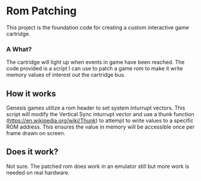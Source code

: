 # Rom Patching
This project is the foundation code for creating a custom interactive game cartridge.

### A What? 
The cartridge will light up when events in game have been reached. The code provided is a script I can use to patch a game rom to make it write memory values of interest out the cartridge bus.

## How it works
Genesis games utilize a rom header to set system inturrupt vectors. This script will modify the Vertical Sync inturrupt vector and use a thunk function (https://en.wikipedia.org/wiki/Thunk) to attempt to write values to a specific ROM address. This ensures the value in memory will be accessible once per frame drawn on screen.

## Does it work?
Not sure. The patched rom does work in an emulator still but more work is needed on real hardware.
